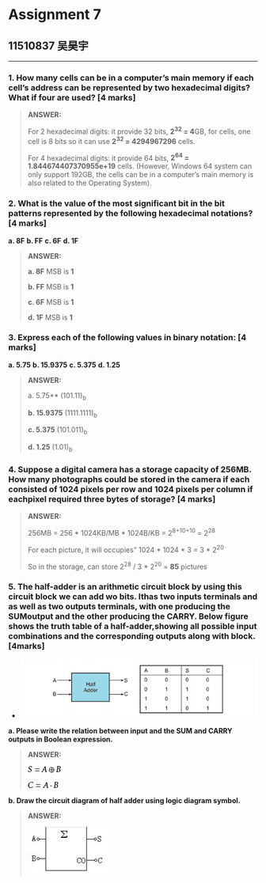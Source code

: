 # Assignment 7
## 11510837 吴昊宇
-------------------
### 1. How many cells can be in a computer’s main memory if each cell’s address can be represented by two hexadecimal digits? What if four  are used? [4 marks]

> **ANSWER:**
>
> For 2 hexadecimal digits: it provide 32 bits, **2<sup>32</sup> = 4**GB, for cells, one cell is 8 bits so it can use **2<sup>32</sup> = 4294967296** cells.
>
> For 4 hexadecimal digits: it provide 64 bits, **2<sup>64</sup> = 1.844674407370955e+19** cells. (However, Windows 64 system can only support 192GB, the  cells can be in a computer’s main memory is also related to the Operating System).



### 2. What is the value of the most significant bit in the bit patterns represented by the following hexadecimal notations? [4 marks]

**a. 8F**   **b. FF** **c. 6F** **d. 1F**

>**ANSWER:**
>
>**a. 8F**  MSB is **1** 
>
>**b. FF** MSB is **1** 
>
>**c. 6F** MSB is **1** 
>
>**d. 1F** MSB is **1** 

### 3. Express each of the following values in binary notation: [4 marks]

**a. 5.75**  **b. 15.9375**  **c. 5.375** **d. 1.25**

> **ANSWER:**
>
> a. 5.75**   (101.11)<sub>b</sub>
>
> **b. 15.9375**  (1111.1111)<sub>b</sub> 
>
> **c. 5.375**  (101.011)<sub>b</sub> 
>
> **d. 1.25**  (1.01)<sub>b</sub> 

###  4. Suppose a digital camera has a storage capacity of 256MB. How many photographs could be stored in the camera if each consisted of 1024 pixels per row and 1024 pixels per column if eachpixel required three bytes of storage? [4 marks]

> **ANSWER:**
>
> 256MB = 256 * 1024KB/MB * 1024B/KB = 2<sup>8+10+10</sup> = 2<sup>28</sup>
>
> For each picture, it will occupies" 1024 * 1024 * 3 = 3 * 2<sup>20</sup>
>
> So in the storage, can store 2<sup>28</sup> / 3 * 2<sup>20</sup> = **85** pictures

### 5. The half-adder is an arithmetic circuit block by using this circuit block we can add wo bits. Ithas two inputs terminals and as well as two outputs terminals, with one producing the SUMoutput and the other producing the CARRY. Below figure shows the truth table of a half-adder,showing all possible input combinations and the corresponding outputs along with block. [4marks]

- ![avatar](https://github.com/ritianhh/SUSTech-Introduction-to-Computer-Science-A/blob/master/Assignment%207/image/Assignment7-5.png)



**a. Please write the relation between input and the SUM and CARRY outputs in Boolean expression.**

> **ANSWER:**
>
> ![](https://github.com/ritianhh/SUSTech-Introduction-to-Computer-Science-A/blob/master/Assignment%207/image/S.png)
>
> ![](https://github.com/ritianhh/SUSTech-Introduction-to-Computer-Science-A/blob/master/Assignment%207/image/C.png)

**b. Draw the circuit diagram of half adder using logic diagram symbol.**

> **ANSWER:**
>
> ![](https://github.com/ritianhh/SUSTech-Introduction-to-Computer-Science-A/blob/master/Assignment%207/image/half-add.png)



